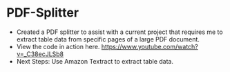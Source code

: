 # PDF-Splitter
* Created a PDF splitter to assist with a current project that requires me to extract table data from specific pages of a large PDF document.
* View the code in action here.  https://www.youtube.com/watch?v=_C38ecJLSb8
* Next Steps: Use Amazon Textract to extract table data.
